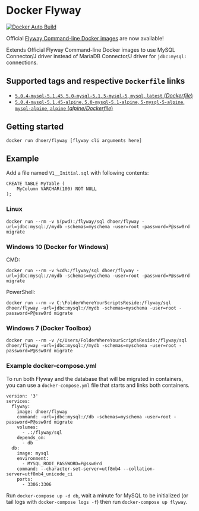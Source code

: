 # Docker Flyway

[![Docker Auto Build](https://img.shields.io/docker/automated/dhoer/flyway.svg?style=flat-square)][docker]

[docker]: https://hub.docker.com/r/dhoer/flyway/

Official
[Flyway Command-line Docker images](https://github.com/flyway/flyway-docker)
are now available!

Extends Official Flyway Command-line Docker images to use MySQL
Connector/J driver instead of MariaDB Connector/J driver for
`jdbc:mysql:` connections.

## Supported tags and respective `Dockerfile` links

- [`5.0.4-mysql-5.1.45`, `5.0-mysql-5.1`, `5-mysql-5`, `mysql`, `latest` (*Dockerfile*)](https://github.com/dhoer/docker-flyway/blob/master/Dockerfile)
- [`5.0.4-mysql-5.1.45-alpine`, `5.0-mysql-5.1-alpine`, `5-mysql-5-alpine`, `mysql-alpine`, `alpine` (*alpine/Dockerfile*)](https://github.com/dhoer/docker-flyway/blob/master/alpine/Dockerfile)

## Getting started

`docker run dhoer/flyway [flyway cli arguments here]`

## Example

Add a file named `V1__Initial.sql` with following contents:

```
CREATE TABLE MyTable (
    MyColumn VARCHAR(100) NOT NULL
);

```
                                                             
### Linux
`docker run --rm -v $(pwd):/flyway/sql dhoer/flyway -url=jdbc:mysql://mydb -schemas=myschema -user=root -password=P@ssw0rd migrate`

### Windows 10 (Docker for Windows)
CMD:

`docker run --rm -v %cd%:/flyway/sql dhoer/flyway -url=jdbc:mysql://mydb -schemas=myschema -user=root -password=P@ssw0rd migrate`

PowerShell:

`docker run --rm -v C:\FolderWhereYourScriptsReside:/flyway/sql dhoer/flyway -url=jdbc:mysql://mydb -schemas=myschema -user=root -password=P@ssw0rd migrate`

### Windows 7 (Docker Toolbox)

`docker run --rm -v /c/Users/FolderWhereYourScriptsReside:/flyway/sql dhoer/flyway -url=jdbc:mysql://mydb -schemas=myschema -user=root -password=P@ssw0rd migrate`

### Example docker-compose.yml

To run both Flyway and the database that will be migrated in containers, you can use a `docker-compose.yml` file that starts and links both containers.

```
version: '3'
services:
  flyway:
    image: dhoer/flyway
    command: -url=jdbc:mysql://db -schemas=myschema -user=root -password=P@ssw0rd migrate
    volumes:
      - .:/flyway/sql
    depends_on:
      - db
  db:
    image: mysql
    environment:
      - MYSQL_ROOT_PASSWORD=P@ssw0rd
    command: --character-set-server=utf8mb4 --collation-server=utf8mb4_unicode_ci
    ports:
      - 3306:3306
```

Run `docker-compose up -d db`, wait a minute for MySQL to be initialized (or tail logs with `docker-compose logs -f`) then run `docker-compose up flyway`.
